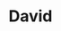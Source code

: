 ---
git: https://github.com/alanshaw/david-www
logohandle: david-dm
sort: david-dm
title: David
website: https://david-dm.org/
---